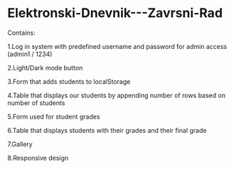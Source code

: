 # Elektronski-Dnevnik---Zavrsni-Rad

Contains:


1.Log in system with predefined username and password for admin access (admin1 / 1234)

2.Light/Dark mode button

3.Form that adds students to localStorage

4.Table that displays our students by appending number of rows based on number of students

5.Form used for student grades

6.Table that displays students with their grades and their final grade

7.Gallery

8.Responsive design
